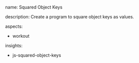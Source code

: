 name: Squared Object Keys

description: Create a program to square object keys as values.

aspects:
  - workout

insights:
  - js-squared-object-keys
